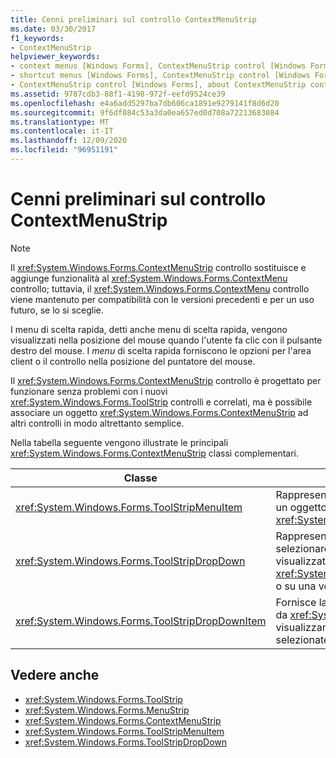 ```yaml
---
title: Cenni preliminari sul controllo ContextMenuStrip
ms.date: 03/30/2017
f1_keywords:
- ContextMenuStrip
helpviewer_keywords:
- context menus [Windows Forms], ContextMenuStrip control [Windows Forms]
- shortcut menus [Windows Forms], ContextMenuStrip control [Windows Forms]
- ContextMenuStrip control [Windows Forms], about ContextMenuStrip control
ms.assetid: 9787cdb3-88f1-4198-972f-eefd9524ce39
ms.openlocfilehash: e4a6add5297ba7db606ca1891e9279141f8d6d20
ms.sourcegitcommit: 9f6df084c53a3da0ea657ed0d708a72213683084
ms.translationtype: MT
ms.contentlocale: it-IT
ms.lasthandoff: 12/09/2020
ms.locfileid: "96951191"
---
```

# <a name="contextmenustrip-control-overview"></a>Cenni preliminari sul controllo ContextMenuStrip
> [!NOTE]
> Il <xref:System.Windows.Forms.ContextMenuStrip> controllo sostituisce e aggiunge funzionalità al <xref:System.Windows.Forms.ContextMenu> controllo; tuttavia, il <xref:System.Windows.Forms.ContextMenu> controllo viene mantenuto per compatibilità con le versioni precedenti e per un uso futuro, se lo si sceglie.  
  
 I menu di scelta rapida, detti anche menu di scelta rapida, vengono visualizzati nella posizione del mouse quando l'utente fa clic con il pulsante destro del mouse. I *menu* di scelta rapida forniscono le opzioni per l'area client o il controllo nella posizione del puntatore del mouse.  
  
 Il <xref:System.Windows.Forms.ContextMenuStrip> controllo è progettato per funzionare senza problemi con i nuovi <xref:System.Windows.Forms.ToolStrip> controlli e correlati, ma è possibile associare un oggetto <xref:System.Windows.Forms.ContextMenuStrip> ad altri controlli in modo altrettanto semplice.  
  
 Nella tabella seguente vengono illustrate le principali <xref:System.Windows.Forms.ContextMenuStrip> classi complementari.  
  
|Classe|Descrizione|  
|-----------|-----------------|  
|<xref:System.Windows.Forms.ToolStripMenuItem>|Rappresenta un'opzione selezionabile visualizzata in un oggetto <xref:System.Windows.Forms.MenuStrip> o <xref:System.Windows.Forms.ContextMenuStrip>.|  
|<xref:System.Windows.Forms.ToolStripDropDown>|Rappresenta un controllo che consente all'utente di selezionare un singolo elemento da un elenco visualizzato quando l'utente fa clic su <xref:System.Windows.Forms.ToolStripDropDownButton> o su una voce di menu di livello superiore.|  
|<xref:System.Windows.Forms.ToolStripDropDownItem>|Fornisce la funzionalità di base per i controlli derivati da <xref:System.Windows.Forms.ToolStripItem> che visualizzano gli elementi a discesa quando vengono selezionate.|  
  
## <a name="see-also"></a>Vedere anche

- <xref:System.Windows.Forms.ToolStrip>
- <xref:System.Windows.Forms.MenuStrip>
- <xref:System.Windows.Forms.ContextMenuStrip>
- <xref:System.Windows.Forms.ToolStripMenuItem>
- <xref:System.Windows.Forms.ToolStripDropDown>
